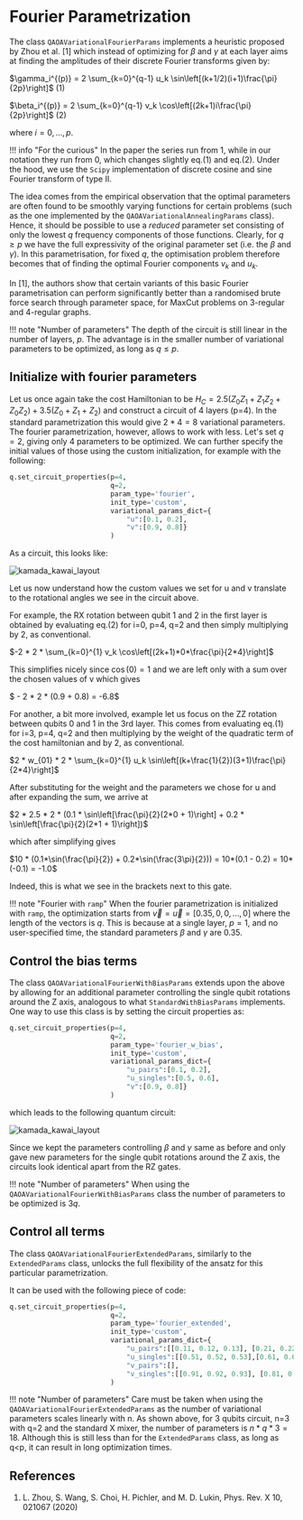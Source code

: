 # Fourier Parametrization

The class `QAOAVariationalFourierParams` implements a heuristic proposed by Zhou et al. [1] which instead of optimizing for $\beta$ and $\gamma$ at each layer aims at finding the amplitudes of their discrete Fourier transforms given by:

$\gamma_i^{(p)} = 2 \sum_{k=0}^{q-1} u_k \sin\left[(k+1/2)(i+1)\frac{\pi}{2p}\right]$ (1)

$\beta_i^{(p)} = 2 \sum_{k=0}^{q-1} v_k \cos\left[(2k+1)i\frac{\pi}{2p}\right]$ (2)

where $i = 0,...,p$.

!!! info "For the curious"
    In the paper the series run from 1, while in our notation they run from 0, which changes slightly eq.(1) and eq.(2). Under the hood, we use the `Scipy` implementation of discrete cosine and sine Fourier transform of type II. 


The idea comes from the empirical observation that the optimal parameters are often found to be smoothly varying functions for certain problems (such as the one implemented by the `QAOAVariationalAnnealingParams` class). Hence, it should be possible to use a *reduced* parameter set consisting of only the lowest $q$ frequency components of those functions. Clearly, for $q\geq p$ we have the full expressivity of the original parameter set (i.e. the $\beta$ and $\gamma$). In this parametrisation, for fixed $q$, the optimisation problem therefore becomes that of finding the optimal Fourier components $v_k$ and $u_k$. 

In [1], the authors show that certain variants of this basic Fourier parametrisation can perform significantly better than a randomised brute force search through parameter space, for MaxCut problems on 3-regular and 4-regular graphs. 

!!! note "Number of parameters"
    The depth of the circuit is still linear in the number of layers, $p$. The advantage is in the smaller number of variational parameters to be optimized, as long as $q \leq p$.

## Initialize with fourier parameters
Let us once again take the cost Hamiltonian to be $H_C = 2.5 (Z_0Z_1 + Z_1Z_2 + Z_0Z_2) + 3.5 (Z_0 + Z_1 + Z_2)$ and construct a circuit of 4 layers (p=4). In the standard parametrization this would give $2*4 = 8$ variational parameters. The fourier parametrization, however, allows to work with less. Let's set $q=2$, giving only $4$ parameters to be optimized.
We can further specify the initial values of those using the custom initialization, for example with the following:

```Python
q.set_circuit_properties(p=4, 
                         q=2, 
                         param_type='fourier',
                         init_type='custom',
                         variational_params_dict={
                             "u":[0.1, 0.2], 
                             "v":[0.9, 0.8]}
                         )
```

As a circuit, this looks like:

![kamada_kawai_layout](/img/circuit_fourier.png)

Let us now understand how the custom values we set for u and v translate to the rotational angles we see in the circuit above.

For example, the RX rotation between qubit 1 and 2 in the first layer is obtained by evaluating eq.(2) for i=0, p=4, q=2 and then simply multiplying by 2, as conventional. 

$-2 * 2 * \sum_{k=0}^{1} v_k \cos\left[(2k+1)*0*\frac{\pi}{2*4}\right]$

This simplifies nicely since $\cos(0)=1$ and we are left only with a sum over the chosen values of v which gives

$ - 2 * 2 * (0.9 + 0.8) = -6.8$

For another, a bit more involved, example let us focus on the ZZ rotation between qubits 0 and 1 in the 3rd layer. This comes from evaluating eq.(1) for i=3, p=4, q=2 and then multiplying by the weight of the quadratic term of the cost hamiltonian and by 2, as conventional. 

$2 * w_{01} * 2 * \sum_{k=0}^{1} u_k \sin\left[(k+\frac{1}{2})(3+1)\frac{\pi}{2*4}\right]$

After substituting for the weight and the parameters we chose for u and after expanding the sum, we arrive at

$2 * 2.5 * 2 * (0.1 * \sin\left[\frac{\pi}{2}(2*0 + 1)\right] + 0.2 * \sin\left[\frac{\pi}{2}(2*1 + 1)\right])$

which after simplifying gives

$10 * (0.1*\sin(\frac{\pi}{2}) + 0.2*\sin(\frac{3\pi}{2})) = 10*(0.1 - 0.2) = 10*(-0.1) = -1.0$ 

Indeed, this is what we see in the brackets next to this gate.


!!! note "Fourier with `ramp`"
    When the fourier parametrization is initialized with `ramp`, the optimization starts from $\vec{v} = \vec{u} = [0.35, 0, 0, ..., 0]$ where the length of the vectors is $q$. This is because at a single layer, $p=1$, and no user-specified time, the standard parameters $\beta$ and $\gamma$ are 0.35.

## Control the bias terms
The class `QAOAVariationalFourierWithBiasParams` extends upon the above by allowing for an additional parameter controlling the single qubit rotations around the Z axis, analogous to what `StandardWithBiasParams` implements. 
One way to use this class is by setting the circuit properties as:
```Python
q.set_circuit_properties(p=4, 
                         q=2, 
                         param_type='fourier_w_bias',
                         init_type='custom',
                         variational_params_dict={
                             "u_pairs":[0.1, 0.2], 
                             "u_singles":[0.5, 0.6], 
                             "v":[0.9, 0.8]}
                         )
```
which leads to the following quantum circuit:

![kamada_kawai_layout](/img/circuit_fourier_w_bias.png)

Since we kept the parameters controlling $\beta$ and $\gamma$ same as before and only gave new parameters for the single qubit rotations around the Z axis, the circuits look identical apart from the RZ gates. 

!!! note "Number of parameters"
    When using the `QAOAVariationalFourierWithBiasParams` class the number of parameters to be optimized is $3q$. 

## Control all terms
The class `QAOAVariationalFourierExtendedParams`, similarly to the `ExtendedParams` class, unlocks the full flexibility of the ansatz for this particular parametrization. 

It can be used with the following piece of code:
```Python
q.set_circuit_properties(p=4, 
                         q=2, 
                         param_type='fourier_extended', 
                         init_type='custom', 
                         variational_params_dict={
                             "u_pairs":[[0.11, 0.12, 0.13], [0.21, 0.22, 0.23]], 
                             "u_singles":[[0.51, 0.52, 0.53],[0.61, 0.62, 0.63]], 
                             "v_pairs":[], 
                             "v_singles":[[0.91, 0.92, 0.93], [0.81, 0.82, 0.83]]}
                         )
```

!!! note "Number of parameters"
    Care must be taken when using the `QAOAVariationalFourierExtendedParams` as the number of variational parameters scales linearly with n. As shown above, for 3 qubits circuit, n=3 with q=2 and the standard X mixer, the number of parameters is $n*q*3=18$. Although this is still less than for the `ExtendedParams` class, as long as q<p, it can result in long optimization times.

References
----------
1. L. Zhou, S. Wang, S. Choi, H. Pichler, and M. D. Lukin, Phys. Rev. X 10, 021067 (2020)